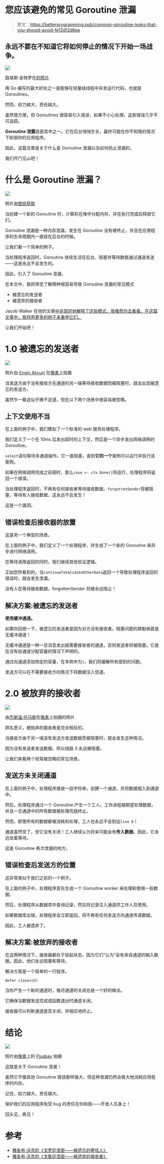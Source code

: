 # 您应该避免的常见 Goroutine 泄漏

> 原文：<https://betterprogramming.pub/common-goroutine-leaks-that-you-should-avoid-fe12d12d6ee>

## 永远不要在不知道它将如何停止的情况下开始一场战争。

![](img/a91df99881470a12ce4ca3a9653f0163.png)

路易斯·金特罗在[的照片](https://www.pexels.com/photo/photo-of-gray-faucet-2339722/)

用 Go 编写的最大好处之一是能够在轻量级线程中并发运行代码，也就是 Goroutines。

然而，权力越大，责任越大。

虽然很方便，但 Goroutines 很容易引入错误，如果不小心处理，这些错误几乎不可追踪。

**Goroutine 泄露**就是其中之一。它在后台悄悄生长，最终可能在你不知情的情况下削弱你的应用程序。

因此，这篇文章是关于什么是 Goroutine 泄漏以及如何防止泄漏的。

我们开门见山吧！

# 什么是 Goroutine 泄漏？

![](img/d245c8710645d4b9251ec969746e86fd.png)

照片由[壁纸获取](https://wallpaperaccess.com/plumber#google_vignette)

当创建一个新的 Goroutine 时，计算机在堆中分配内存，并在执行完成后释放它们。

Goroutine 泄漏是一种内存泄漏，发生在 Goroutine 没有被终止，并且在应用程序的生命周期内一直挂在后台的时候。

让我们看一个简单的例子。

当处理程序返回时，Goroutine 继续生活在后台，阻塞并等待数据通过通道发送——这是永远不会发生的。

因此，引入了 Goroutine 泄漏。

在本文中，我将带您了解两种很容易导致 Goroutine 泄漏的常见模式

*   被遗忘的发送者
*   被遗弃的接收者

Jacob Walker 在他的文章[中非常好地解释了这些模式，我推荐你去看看。在这篇文章中，我将用更多的例子来重申它们。](https://www.ardanlabs.com/blog/2018/11/goroutine-leaks-the-forgotten-sender.html)

让我们开始吧！

# 1.0 被遗忘的发送者

![](img/8ee52ff3ec08d3daecdf18ebb3d63779.png)

照片由 [Engin Akyurt](https://www.pexels.com/@enginakyurt) 在[像素](https://www.pexels.com/photo/person-sitting-outdoors-3368246/)上拍摄

当发送方由于没有接收方在通道的另一端等待接收数据而被阻塞时，就会出现被遗忘的发送方。

虽然乍一看这似乎微不足道，但在以下两个场景中很容易被忽略。

## 上下文使用不当

在上面的例子中，我们模拟了一个标准的 web 服务处理程序。

我们定义了一个在 10ms 后发出超时的上下文，然后是一个异步发出网络调用的 Goroutine。

`select`语句等待多通道操作。它一直阻塞，直到**它的一个**案例可以运行并执行该案例。

如果在网络调用完成之前超时，那么`case <- ctx.Done()`将运行，处理程序将返回一个错误。

当处理程序返回时，不再有任何接收者等待接收数据。`forgottenSender`将被阻塞，等待有人接收数据，这永远不会发生！

这是一个漏洞。

## 错误检查后接收器的放置

这是另一个典型的场景。

在上面的例子中，我们定义了一个处理程序，并生成了一个新的 Goroutine 来异步进行网络调用。

在等待调用返回的同时，我们继续其他验证逻辑。

正如您所看到的，当`continueToValidateOtherData`返回一个导致处理程序返回的错误时，就会发生泄漏。

没有人在等待接收数据，forgottenSender 将被永远阻止！

## 解决方案:被遗忘的发送者

**使用缓冲通道。**

如果你回想一下，被遗忘的发送者是因为对方没有接收者。阻塞问题的罪魁祸首是无缓冲通道！

无缓冲通道是一种一旦消息发出就需要接收者的通道，否则发送者将被阻塞。它是在没有给通道分配容量的情况下声明的。

通过向通道添加特定的容量，在本例中为`1`，我们将缓解所有提到的问题。

发送方可以在不需要接收方的情况下将数据注入信道。

# 2.0 被放弃的接收者

![](img/ae9964d6f215985735160d996f275e05.png)

由[杰斯温·托马斯](https://www.pexels.com/@jeswin)在[像素](https://www.pexels.com/photo/person-sitting-on-bench-under-tree-1280162/)上拍摄的照片

顾名思义，被抛弃的接收者是完全相反的。

当接收方由于另一端没有发送方发送数据而被阻塞时，就会发生这种情况。

因为没有发送者发送数据，所以线路 3 永远被阻塞。

让我们来看两个经常被忽略的常见场景。

## 发送方未关闭通道

在上面的例子中，处理程序接收一段字符串，创建一个通道，并将数据插入到通道中。

然后，处理程序通过一个 Goroutine 产生一个工人。工作进程被期望处理数据，并且一旦通道中的所有数据被处理完就终止。

然而，即使所有的数据都被消耗和处理，工人也永远不会到达`line 6`！

通道虽然空了，但它没有关闭！工人继续认为将来可能会有**传入数据**。因此，它永远坐着等待。

这是 Goroutine 再次泄漏的地方。

## 错误检查后发送方的位置

这非常类似于我们之前的一个例子。

在上面的例子中，处理程序首先生成一个 Goroutine worker 来处理和使用一些数据。

然后，处理程序从数据库中查询记录，然后将记录注入通道供工作人员使用。

如果数据库出错，处理程序会立即返回。将不再有任何发送方向通道传递数据。

因此，工人被遗弃了。

## 解决方案:被放弃的接收者

在这两种情况下，接收器都处于挂起状态，因为它们“认为”会有来自通道的输入数据。因此，他们永远阻塞和等待。

解决方案是一个简单的一行程序。

```
defer close(ch)
```

当你产生一个新的通道时，推迟通道的关闭总是一个好的做法。

它确保当数据发送完成或函数退出时通道关闭。

接收器可以判断通道是否关闭，并相应地终止。

# 结论

![](img/72dd33166149dae362c883058b43cdc7.png)

照片由[像素](https://www.pexels.com/photo/shallow-focus-photography-of-luigi-plastic-figure-209679/)上的 [Pixabay](https://www.pexels.com/@pixabay) 拍摄

这就是关于 Goroutine 泄漏！

虽然它不像其他 Goroutine 错误那样强大，但这种泄漏仍然会极大地消耗应用程序的内存。

记住，权力越大，责任越大。

保护我们的应用程序免受 bug 的责任在你和我——开发人员身上！

回头见，再见！

# 参考

*   [雅各布·沃克的《戈罗廷泄密——被遗忘的寄信人》](https://www.ardanlabs.com/blog/2018/11/goroutine-leaks-the-forgotten-sender.html)
*   [雅各布·沃克的《戈鲁廷泄密——被遗弃的接收者》](https://www.ardanlabs.com/blog/2018/12/goroutine-leaks-the-abandoned-receivers.html)